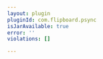 ```yaml
---
layout: plugin
pluginId: com.flipboard.psync
isJarAvailable: true
error: ''
violations: []

---
```

